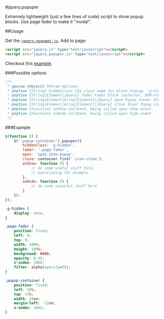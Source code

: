 #jquery.popuper

Extremely lightweight (just a few lines of code) script to show popup blocks. Use page fader to make it "modal".

##Usage

Get the [`jquery.popuper.js`](https://github.com/chesco-als/popuper/raw/master/jquery.popuper.js).
Add to page:

```html
<script src="jquery.js" type="text/javascript"></script>
<script src="jquery.popuper.js" type="text/javascript"></script>
```

Checkout this [example](https://github.com/chesco-als/popuper/blob/master/example.html).

###Possible options
```js
/**
 * @param {Object} hParam Options:
 * @option {String} hiddenClass CSS class name for block hiding, 'g-hidden' by default.
 * @option {String|Element|jQuery} fader Fader block (selector, DOM-element or jQuery).
 * @option {String|Element|Array[Element]|jQuery} open Popup runner block or link.
 * @option {String|Element|Array[Element]|jQuery} close Inner Popup close element, will be searched inside main element.
 * @option {Function} onShow Callback, being called upon show event.
 * @option {Function} onHide Callback, being called upon hide event.
 */
```

###Example

```js
$(function () {
	$('.popup-container').popuper({
		hiddenClass: 'g-hidden',
		fader: '.page-fader',
		open: 'span.show-popup',
		close: container.find('.icon-close'),
		onShow: function () {
			// do some useful stuff here,
			// positioning for example
		},
		onHide: function () {
			// do some unuseful stuff here
		}
	});
});
```

```css
.g-hidden {
	display: none;
}

.page-fader {
	position: fixed;
	left: 0;
	top: 0;
	width: 100%;
	height: 100%;
	background: #000;
	opacity: 0.35;
	z-index: 1000;
	filter: alpha(opacity=35);
}

.popup-container {
	position: fixed;
	left: 50%;
	top: 33%;
	width: 24em;
	margin-left: -12em;
	z-index: 1001;
}
```
